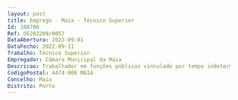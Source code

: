 ```yaml
--- 
layout: post
title: Emprego - Maia - Técnico Superior
Id: 100700
Ref: OE202209/0057
DataAbertura: 2022-09-01
DataFecho: 2022-09-11
Trabalho: Técnico Superior
Empregador: Câmara Municipal da Maia
Descricao: Trabalhador em funções públicas vinculado por tempo indeterminado e detentor de licenciatura ou grau superior em Línguas para Relações Internacionais, Turismo ou Ciências da Comunicação, dotado de competências para o exercício das seguintes funções  Estruturação e desenvolvimento dos produtos turísticos  Promoção dos elementos de base local, de forma sustentada,  na dinâmica turística   Produção, revisão e divulgação de conteúdos informativos para as redes sociais e website “VisitMaia”  Atualização sistemática das informações nas plataformas de promoção turística  Assessoria de imprensa  Copy –Desk  Gestão e produção de materiais de divulgação  Definição de estratégias de comunicação  Articulação e coordenação de trabalhos com entidades externas  Elaboração de pareceres e informações de natureza técnica  Planeamento, conceção e execução de políticas e estratégias de comunicação e imagem  Apoio nos procedimentos de contratação pública. São requisitos preferenciais, com valoração máxima  formação superior na área indicada e experiência mínima de 3 anos na carreira  competências técnicas e comportamentais adequadas à área de atividade.
CodigoPostal: 4474-006 MAIA
Concelho: Maia
Distrito: Porto
--- 
```

